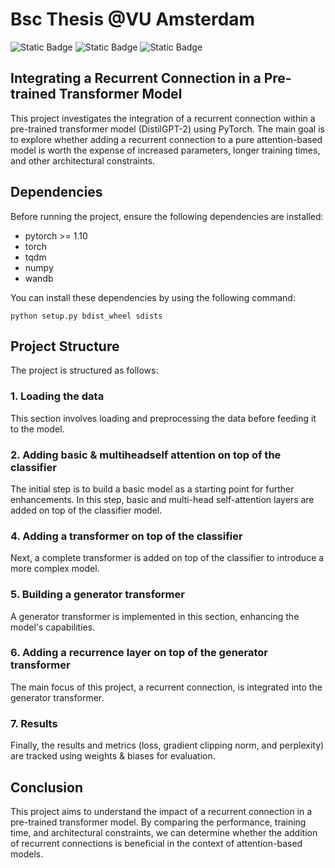 # Bsc Thesis @VU Amsterdam

<!-- <img src="https://github-readme-stats.vercel.app/api/top-langs?username=filipmuntean&show_icons=true&locale=en&layout=compact&theme=chartreuse-dark" alt="ovi" /> -->
![Static Badge](https://img.shields.io/badge/PyTorch-1.1-brightgreen?style=plastic)  ![Static Badge](https://img.shields.io/badge/WanB-0.15.7-red?style=plastic) ![Static Badge](https://img.shields.io/badge/fire-0.5-yellow?style=plastic)


## Integrating a Recurrent Connection in a Pre-trained Transformer Model

This project investigates the integration of a recurrent connection within a pre-trained transformer model (DistilGPT-2) using PyTorch. The main goal is to explore whether adding a recurrent connection to a pure attention-based model is worth the expense of increased parameters, longer training times, and other architectural constraints.

## Dependencies

Before running the project, ensure the following dependencies are installed:

- pytorch >= 1.10
- torch
- tqdm
- numpy
- wandb

You can install these dependencies by using the following command:

```python setup.py bdist_wheel sdists ```

## Project Structure

The project is structured as follows:

### 1. Loading the data

This section involves loading and preprocessing the data before feeding it to the model.

### 2. Adding basic & multiheadself attention on top of the classifier

The initial step is to build a basic model as a starting point for further enhancements. In this step, basic and multi-head self-attention layers are added on top of the classifier model.

### 4. Adding a transformer on top of the classifier

Next, a complete transformer is added on top of the classifier to introduce a more complex model.

### 5. Building a generator transformer

A generator transformer is implemented in this section, enhancing the model's capabilities.

### 6. Adding a recurrence layer on top of the generator transformer

The main focus of this project, a recurrent connection, is integrated into the generator transformer.

### 7. Results

Finally, the results and metrics (loss, gradient clipping norm, and perplexity) are tracked using weights & biases for evaluation.

## Conclusion

This project aims to understand the impact of a recurrent connection in a pre-trained transformer model. By comparing the performance, training time, and architectural constraints, we can determine whether the addition of recurrent connections is beneficial in the context of attention-based models.


